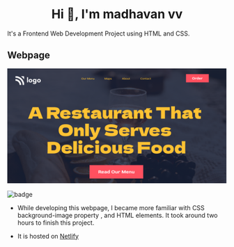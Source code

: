 <h1 align="center">Hi 👋, I'm madhavan vv</h1>
It's  a  Frontend  Web Development Project using HTML and CSS.

## Webpage

![image](./thumbnail.png)

![badge](https://img.shields.io/badge/HTML-CSS-yellowgreen)

- While developing this webpage, I became more familiar with CSS background-image property , and HTML elements. It took around two hours to finish this project.

- It is hosted on [Netlify](https://loquacious-frangipane-08ba86.netlify.app//)
